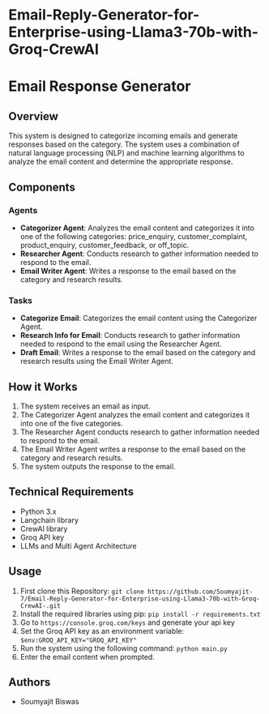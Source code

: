 # Email-Reply-Generator-for-Enterprise-using-Llama3-70b-with-Groq-CrewAI

**Email Response Generator**
=============================================

**Overview**
-----------

This system is designed to categorize incoming emails and generate responses based on the category. The system uses a combination of natural language processing (NLP) and machine learning algorithms to analyze the email content and determine the appropriate response.

**Components**
--------------

### Agents

* **Categorizer Agent**: Analyzes the email content and categorizes it into one of the following categories: price_enquiry, customer_complaint, product_enquiry, customer_feedback, or off_topic.
* **Researcher Agent**: Conducts research to gather information needed to respond to the email.
* **Email Writer Agent**: Writes a response to the email based on the category and research results.

### Tasks

* **Categorize Email**: Categorizes the email content using the Categorizer Agent.
* **Research Info for Email**: Conducts research to gather information needed to respond to the email using the Researcher Agent.
* **Draft Email**: Writes a response to the email based on the category and research results using the Email Writer Agent.

**How it Works**
----------------

1. The system receives an email as input.
2. The Categorizer Agent analyzes the email content and categorizes it into one of the five categories.
3. The Researcher Agent conducts research to gather information needed to respond to the email.
4. The Email Writer Agent writes a response to the email based on the category and research results.
5. The system outputs the response to the email.

**Technical Requirements**
-------------------------

* Python 3.x
* Langchain library
* CrewAI library
* Groq API key
* LLMs and Multi Agent Architecture

**Usage**
-----

1. First clone this Repository: `git clone https://github.com/Soumyajit-7/Email-Reply-Generator-for-Enterprise-using-Llama3-70b-with-Groq-CrewAI-.git`
2. Install the required libraries using pip: `pip install -r requirements.txt`
3. Go to `https://console.groq.com/keys` and generate your api key
4. Set the Groq API key as an environment variable: `$env:GROQ_API_KEY="GROQ_API_KEY"`
5. Run the system using the following command: `python main.py`
6. Enter the email content when prompted.


**Authors**
---------

* Soumyajit Biswas
